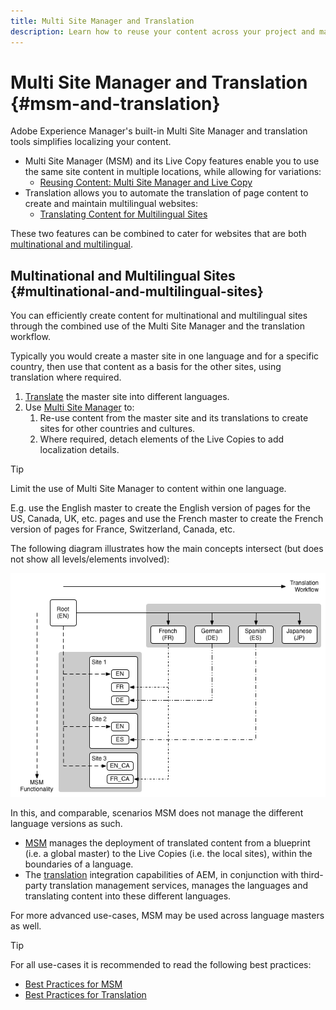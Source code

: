 ```yaml
---
title: Multi Site Manager and Translation
description: Learn how to reuse your content across your project and manage multilingual websites in AEM.
---
```


# Multi Site Manager and Translation {#msm-and-translation}

Adobe Experience Manager's built-in Multi Site Manager and translation tools simplifies localizing your content.

* Multi Site Manager (MSM) and its Live Copy features enable you to use the same site content in multiple locations, while allowing for variations:
  * [Reusing Content: Multi Site Manager and Live Copy](msm/overview.md)
* Translation allows you to automate the translation of page content to create and maintain multilingual websites:
  * [Translating Content for Multilingual Sites](translation/overview.md)

These two features can be combined to cater for websites that are both [multinational and multilingual](#multinational-and-multilingual-sites).

## Multinational and Multilingual Sites {#multinational-and-multilingual-sites}

You can efficiently create content for multinational and multilingual sites through the combined use of the Multi Site Manager and the translation workflow.

Typically you would create a master site in one language and for a specific country, then use that content as a basis for the other sites, using translation where required.

1. [Translate](translation/overview.md) the master site into different languages.
1. Use [Multi Site Manager](msm/overview.md) to:
   1. Re-use content from the master site and its translations to create sites for other countries and cultures.
   1. Where required, detach elements of the Live Copies to add localization details.

>[!TIP]
>
>Limit the use of Multi Site Manager to content within one language.
>
>E.g. use the English master to create the English version of pages for the US, Canada, UK, etc. pages and use the French master to create the French version of pages for France, Switzerland, Canada, etc.

The following diagram illustrates how the main concepts intersect (but does not show all levels/elements involved):

![Localization overview](assets/localization-overview.png)

In this, and comparable, scenarios MSM does not manage the different language versions as such.

* [MSM](msm/overview.md) manages the deployment of translated content from a blueprint (i.e. a global master) to the Live Copies (i.e. the local sites), within the boundaries of a language.
* The [translation](translation/overview.md) integration capabilities of AEM, in conjunction with third-party translation management services, manages the languages and translating content into these different languages.

For more advanced use-cases, MSM may be used across language masters as well.

>[!TIP]
>
>For all use-cases it is recommended to read the following best practices:
>
>* [Best Practices for MSM](msm/best-practices.md)
>* [Best Practices for Translation](translation/best-practices.md)
